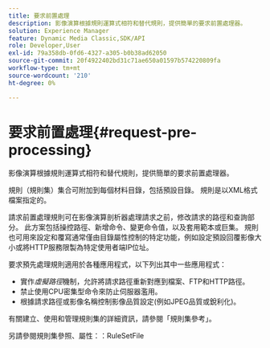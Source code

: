 ```yaml
---
title: 要求前置處理
description: 影像演算根據規則運算式相符和替代規則，提供簡單的要求前置處理器。
solution: Experience Manager
feature: Dynamic Media Classic,SDK/API
role: Developer,User
exl-id: 79a358db-0fd6-4327-a305-b0b38ad62050
source-git-commit: 20f4922402bd31c71ae650a01597b574220809fa
workflow-type: tm+mt
source-wordcount: '210'
ht-degree: 0%

---
```


# 要求前置處理{#request-pre-processing}

影像演算根據規則運算式相符和替代規則，提供簡單的要求前置處理器。

規則（規則集）集合可附加到每個材料目錄，包括預設目錄。 規則是以XML格式檔案指定的。

請求前置處理規則可在影像演算剖析器處理請求之前，修改請求的路徑和查詢部分。 此方案包括操控路徑、新增命令、變更命令值，以及套用範本或巨集。 規則也可用來設定和覆寫通常僅由目錄屬性控制的特定功能，例如設定預設回覆影像大小或將HTTP服務限製為特定使用者端IP位址。

要求預先處理規則適用於各種應用程式，以下列出其中一些應用程式：

* 實作&#x200B;*虛擬路徑*&#x200B;機制，允許將請求路徑重新對應到檔案、FTP和HTTP路徑。
* 禁止使用CPU密集型命令來防止伺服器濫用。
* 根據請求路徑或影像名稱控制影像品質設定(例如JPEG品質或銳利化)。

有關建立、使用和管理規則集的詳細資訊，請參閱「規則集參考」。

另請參閱規則集參照、屬性：：RuleSetFile
